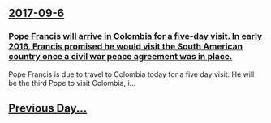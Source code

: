 ## [2017-09-6](/news/2017/09/6/index.md)

### [Pope Francis will arrive in Colombia for a five-day visit. In early 2016, Francis promised he would visit the South American country once a civil war peace agreement was in place. ](/news/2017/09/6/pope-francis-will-arrive-in-colombia-for-a-five-day-visit-in-early-2016-francis-promised-he-would-visit-the-south-american-country-once-a.md)
Pope Francis is due to travel to Colombia today for a five day visit. He will be the third Pope to visit Colombia, i...

## [Previous Day...](/news/2017/09/5/index.md)

